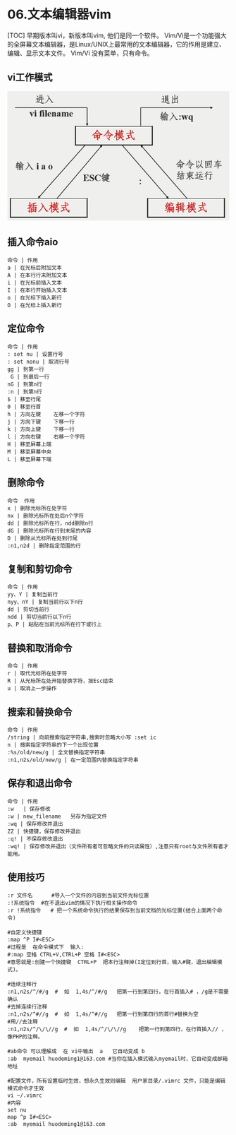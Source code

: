 # 06.文本编辑器vim
[TOC]
早期版本叫vi，新版本叫vim, 他们是同一个软件。
Vim/Vi是一个功能强大的全屏幕文本编辑器，是Linux/UNIX上最常用的文本编辑器，它的作用是建立、编辑、显示文本文件。
Vim/Vi 没有菜单，只有命令。

## vi工作模式
![](./_image/2020-10-06-07-22-15.jpg)
## 插入命令aio
```table
命令 | 作用
a | 在光标后附加文本
A | 在本行行末附加文本
i | 在光标前插入文本
I | 在本行开始插入文本
o | 在光标下插入新行
O | 在光标上插入新行
```
## 定位命令
```table
命令 | 作用
: set nu | 设置行号
: set nonu | 取消行号
gg | 到第一行
 G | 到最后一行
nG | 到第n行
:n | 到第n行
$ | 移至行尾
0 | 移至行首
h | 方向左键	左移一个字符
j | 方向下键	下移一行
k | 方向上键	下移一行
l | 方向右键	右移一个字符
H | 移至屏幕上端
M | 移至屏幕中央
L | 移至屏幕下端
```
## 删除命令
```table
命令	作用
x | 删除光标所在处字符
nx | 删除光标所在处后n个字符
dd | 删除光标所在行，ndd删除n行
dG | 删除光标所在行到末尾的内容
D | 删除从光标所在处到行尾
:n1,n2d | 删除指定范围的行
```
## 复制和剪切命令
```table
命令 | 作用
yy、Y | 复制当前行
nyy、nY | 复制当前行以下n行
dd | 剪切当前行
ndd | 剪切当前行以下n行
p、P | 粘贴在当前光标所在行下或行上
```
## 替换和取消命令
```table
命令 | 作用
r | 取代光标所在处字符
R | 从光标所在处开始替换字符，按Esc结束
u | 取消上一步操作
```
## 搜索和替换命令
```table
命令 | 作用
/string | 向前搜索指定字符串,搜索时忽略大小写 :set ic
n | 搜索指定字符串的下一个出现位置
:%s/old/new/g | 全文替换指定字符串
:n1,n2s/old/new/g | 在一定范围内替换指定字符串
```
## 保存和退出命令
```table
命令 | 作用
:w	 | 保存修改
:w | new_filename	另存为指定文件
:wq | 保存修改并退出
ZZ | 快捷键，保存修改并退出
:q! | 不保存修改退出
:wq! | 保存修改并退出（文件所有者可忽略文件的只读属性）,注意只有root与文件所有者才能用。
```
## 使用技巧
```shell
:r 文件名      #导入一个文件的内容到当前文件光标位置
:!系统指令  #在不退出vim的情况下执行相关操作命令
:r !系统指令   # 把一个系统命令执行的结果保存到当前文档的光标位置(结合上面两个命令)

#自定义快捷键
:map ^P I#<ESC>  
#过程是  在命令模式下  输入:
#:map 空格 CTRL+V,CTRL+P 空格 I#<ESC>    
#意思就是:创建一个快捷键  CTRL+P  把本行注释掉(I定位到行首，输入#键，退出编辑模式)。
 
#连续注释行
:n1,n2s/^/#/g  #  如  1,4s/^/#/g   把第一行到第四行，在行首插入# ，/g是不需要确认
#去掉连续行注释
:n1,n2s/^#//g  #  如  1,4s/^#//g   把第一行到第四行的首行#替换为空
#用//去注释
:n1,n2s/^/\/\//g  #  如  1,4s/^/\/\//g    把第一行到第四行，在行首插入// ，像PHP的注释。

#ab命令 可以理解成  在 vi中输出  a   它自动变成 b
:ab  myemail huodeming1@163.com #当你在插入模式输入myemail时，它自动变成邮箱地址

#配置文件，所有设置临时生效，想永久生效则编辑  用户家目录/.vimrc 文件，只能是编辑模式命令才生效
vi ~/.vimrc
#内容
set nu
map ^p I#<ESC>
:ab  myemail huodeming1@163.com
```